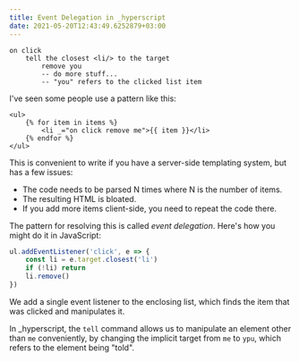 ```yaml
---
title: Event Delegation in _hyperscript
date: 2021-05-20T12:43:49.6252879+03:00
---
```



```hyperscript
on click
	tell the closest <li/> to the target
		remove you
		-- do more stuff...
		-- "you" refers to the clicked list item
```

I've seen some people use a pattern like this:

```liquid
<ul>
	{% for item in items %}
		<li _="on click remove me">{{ item }}</li>
	{% endfor %}
</ul>
```

This is convenient to write if you have a server-side templating system, but has
a few issues:

* The code needs to be parsed N times where N is the number of items.
* The resulting HTML is bloated.
* If you add more items client-side, you need to repeat the code there.

The pattern for resolving this is called <dfn>event delegation</dfn>. Here's how
you might do it in JavaScript:

```javascript
ul.addEventListener('click', e => {
	const li = e.target.closest('li')
	if (!li) return
	li.remove()
})
```

We add a single event listener to the enclosing list, which finds the item that
was clicked and manipulates it.

In _hyperscript, the `tell` command allows us to manipulate an element other 
than `me` conveniently, by changing the implicit target from `me` to `ypu`, 
which refers to the element being "told".
